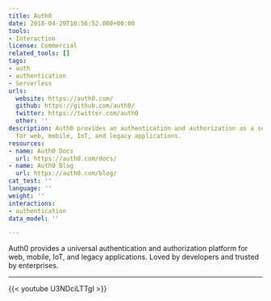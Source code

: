```yaml
---
title: Auth0
date: 2018-04-20T10:56:52.000+00:00
tools:
- Interaction
license: Commercial
related_tools: []
tags:
- auth
- authentication
- Serverless
urls:
  website: https://auth0.com/
  github: https://github.com/auth0/
  twitter: https://twitter.com/auth0
  other: ''
description: Auth0 provides an authentication and authorization as a service platform
  for web, mobile, IoT, and legacy applications.
resources:
- name: Auth0 Docs
  url: https://auth0.com/docs/
- name: Auth0 Blog
  url: https://auth0.com/blog/
cat_test: ''
language: ''
weight: ''
interactions:
- authentication
data_model: ''

---
```

Auth0 provides a universal authentication and authorization platform for web, mobile, IoT, and legacy applications. Loved by developers and trusted by enterprises.

--- 

{{< youtube U3NDciLTTgI >}}